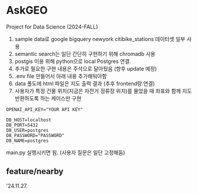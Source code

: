 # AskGEO
Project for Data Science (2024-FALL)

1. sample data로 google bigquery newyork citibike_stations 데이터셋 일부 사용
2. semantic search는 일단 간단히 구현하기 위해 chromadb 사용
3. postgis 이용 위해 python으로 local Postgres 연결.
4. 추가로 필요한 구현 내용은 주석으로 달아뒀음 (향후 update 예정)
5. .env file 만들어서 아래 내용 추가해둬야함
6. data 폴도에 html 파일은 지도 출력 결과 (추후 frontend랑 연결)
7. 사용자가 특정 건물 위치(지금은 자전거 정류장 위치)를 물었을 때 좌표와 함께 지도 반환하도록 하는 케이스만 구현
```
OPENAI_API_KEY="YOUR API KEY"

DB_HOST=localhost
DB_PORT=5432
DB_USER=postgres
DB_PASSWORD="PASSWORD"
DB_NAME=postgres
```
main.py 실행시키면 됨. (사용자 질문은 일단 고정해둠)

## feature/nearby
'24.11.27.
